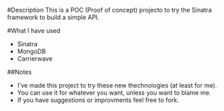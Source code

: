 #Description
This is a POC (Proof of concept) projecto to try the Sinatra framework to build a simple API.

#What I have used
* Sinatra
* MongoDB
* Carrierwave

##Notes
* I've made this project to try these new thechnologies (at least for me).
* You can use it for whatever you want, unless you want to blame me.
* If you have suggestions or improvments feel free to fork.
